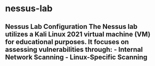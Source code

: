 # nessus-lab
 ## Nessus Lab Configuration   The Nessus lab utilizes a Kali Linux 2021 virtual machine (VM) for educational purposes. It focuses on assessing vulnerabilities through:  - Internal Network Scanning - Linux-Specific Scanning

